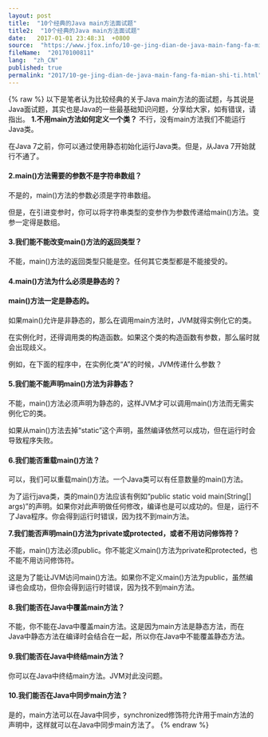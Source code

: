```yaml
---
layout: post
title:  "10个经典的Java main方法面试题"
title2:  "10个经典的Java main方法面试题"
date:   2017-01-01 23:48:31  +0800
source:  "https://www.jfox.info/10-ge-jing-dian-de-java-main-fang-fa-mian-shi-ti.html"
fileName:  "20170100811"
lang:  "zh_CN"
published: true
permalink: "2017/10-ge-jing-dian-de-java-main-fang-fa-mian-shi-ti.html"
---
```

{% raw %}
以下是笔者认为比较经典的关于Java main方法的面试题，与其说是Java面试题，其实也是Java的一些最基础知识问题，分享给大家，如有错误，请指出。
**1.不用main方法如何定义一个类？**
不行，没有main方法我们不能运行Java类。

在Java 7之前，你可以通过使用静态初始化运行Java类。但是，从Java 7开始就行不通了。

#### **2.main()方法需要的参数不是字符串数组？**

不是的，main()方法的参数必须是字符串数组。

但是，在引进变参时，你可以将字符串类型的变参作为参数传递给main()方法。变参一定得是数组。

#### **3.我们能不能改变main()方法的返回类型？**

不能，main()方法的返回类型只能是空。任何其它类型都是不能接受的。

#### **4.main()方法为什么必须是静态的？**

#### main()方法一定是静态的。

如果main()允许是非静态的，那么在调用main方法时，JVM就得实例化它的类。

在实例化时，还得调用类的构造函数。如果这个类的构造函数有参数，那么届时就会出现歧义。

例如，在下面的程序中，在实例化类“A”的时候，JVM传递什么参数？

#### **5.我们能不能声明main()方法为非静态？**

不能，main()方法必须声明为静态的，这样JVM才可以调用main()方法而无需实例化它的类。

如果从main()方法去掉“static”这个声明，虽然编译依然可以成功，但在运行时会导致程序失败。

#### **6.我们能否重载main()方法？**

可以，我们可以重载main()方法。一个Java类可以有任意数量的main()方法。

为了运行java类，类的main()方法应该有例如“public static void main(String[] args)”的声明。如果你对此声明做任何修改，编译也是可以成功的。但是，运行不了Java程序。你会得到运行时错误，因为找不到main方法。

**7.我们能否声明main()方法为private或protected，或者不用访问修饰符？**

不能，main()方法必须public。你不能定义main()方法为private和protected，也不能不用访问修饰符。

这是为了能让JVM访问main()方法。如果你不定义main()方法为public，虽然编译也会成功，但你会得到运行时错误，因为找不到main方法。

#### **8.我们能否在Java中覆盖main方法？**

不能，你不能在Java中覆盖main方法。这是因为main方法是静态方法，而在Java中静态方法在编译时会结合在一起，所以你在Java中不能覆盖静态方法。

#### **9.我们能否在Java中终结main方法？**

你可以在Java中终结main方法。JVM对此没问题。

#### 10.我们能否在Java中同步main方法？

是的，main方法可以在Java中同步，synchronized修饰符允许用于main方法的声明中，这样就可以在Java中同步main方法了。
{% endraw %}